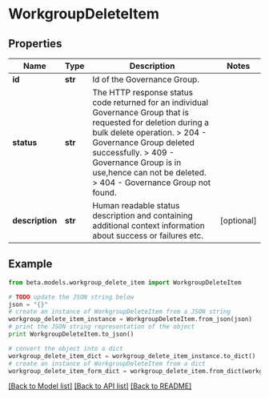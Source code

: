 # WorkgroupDeleteItem


## Properties
Name | Type | Description | Notes
------------ | ------------- | ------------- | -------------
**id** | **str** | Id of the Governance Group. | 
**status** | **str** |  The HTTP response status code returned for an individual Governance Group that is requested for deletion during a bulk delete operation.  &gt; 204   -  Governance Group deleted successfully.  &gt; 409   - Governance Group is in use,hence can not be deleted.  &gt; 404   - Governance Group not found.  | 
**description** | **str** | Human readable status description and containing additional context information about success or failures etc.  | [optional] 

## Example

```python
from beta.models.workgroup_delete_item import WorkgroupDeleteItem

# TODO update the JSON string below
json = "{}"
# create an instance of WorkgroupDeleteItem from a JSON string
workgroup_delete_item_instance = WorkgroupDeleteItem.from_json(json)
# print the JSON string representation of the object
print WorkgroupDeleteItem.to_json()

# convert the object into a dict
workgroup_delete_item_dict = workgroup_delete_item_instance.to_dict()
# create an instance of WorkgroupDeleteItem from a dict
workgroup_delete_item_form_dict = workgroup_delete_item.from_dict(workgroup_delete_item_dict)
```
[[Back to Model list]](../README.md#documentation-for-models) [[Back to API list]](../README.md#documentation-for-api-endpoints) [[Back to README]](../README.md)


